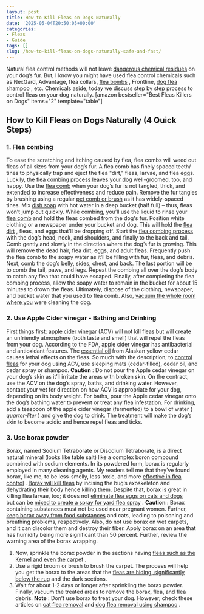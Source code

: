 ```yaml
---
layout: post
title: How to Kill Fleas on Dogs Naturally
date: '2025-05-04T20:50:05+00:00'
categories:
- Fleas
- Guide
tags: []
slug: /how-to-kill-fleas-on-dogs-naturally-safe-and-fast/
---
```


Natural flea control methods will not leave
[dangerous chemical residues](https://www.nrdc.org/sites/default/files/poisonsonpets.pdf)
on your dog’s fur.
But, I know you might have used flea control chemicals such as NexGard, Advantage, flea collars,
[flea bombs](https://pestpolicy.com/best-fogger-for-fleas/)
, Frontline,
[dog flea shampoo](https://pestpolicy.com/best-puppy-shampoo-for-fleas/)
, etc.
Chemicals aside, today we discuss step by step process to control fleas on your dog naturally.
[amazon bestseller="Best Fleas Killers on Dogs" items="2" template="table"]
## How to Kill Fleas on Dogs Naturally (4 Quick Steps)
### 1. Flea combing
To ease the scratching and itching caused by flea, flea combs will weed out fleas of all sizes from your dog’s fur. A flea comb has finely spaced teeth/ tines to physically trap and eject the flea "dirt," fleas, larvae, and flea eggs. Luckily, the
[flea combing process leaves your dog](https://pestpolicy.com/best-flea-combs-for-dogs/)
well-groomed, too, and happy.
Use the
[flea comb](https://pestpolicy.com/best-electronic-flea-comb/)
when your dog’s fur is not tangled, thick, and extended to increase effectiveness and reduce pain. Remove the fur tangles by brushing using a regular
[pet comb or brush](https://www.amazon.com/dp/B00OIOB90E/?tag=p-policy-20)
as it has widely-spaced tines.
Mix
[dish soap](https://pestpolicy.com/dawn-dish-soap-for-fleas/)
with hot water in a deep bucket (half full) – thus, fleas won’t jump out quickly. While combing, you’ll use the liquid to rinse your
[flea comb](https://pestpolicy.com/best-flea-comb-for-cats/)
and hold the fleas combed from the dog's fur.
Position white clothing or a newspaper under your bucket and dog. This will hold the
[flea dirt](https://pestpolicy.com/what-is-flea-dirt/)
, fleas, and eggs that’ll be dropping off.
Start the
[flea combing process](https://pestpolicy.com/how-to-use-a-flea-comb/)
with the dog’s head, neck, and shoulders, and finally to the back and tail.
Comb gently and slowly in the direction where the dog’s fur is growing. This will remove the dead hair, flea dirt, eggs, and adult fleas. Frequently push the flea comb to the soapy water as it’ll be filling with fur, fleas, and debris.
Next, comb the dog’s belly, sides, chest, and back. The last portion will be to comb the tail, paws, and legs. Repeat the combing all over the dog’s body to catch any flea that could have escaped.
Finally, after completing the flea combing process, allow the soapy water to remain in the bucket for about 15 minutes to drown the fleas. Ultimately, dispose of the clothing, newspaper, and bucket water that you used to flea comb. Also,
[vacuum the whole room where you](https://pestpolicy.com/best-vacuum-for-dog-hair/)
were cleaning the dog.
### 2. Use Apple Cider vinegar - Bathing and Drinking
First things first:
[apple cider vinegar](https://pestpolicy.com/does-apple-cider-vinegar-kill-fleas/)
(ACV) will not kill fleas but will create an unfriendly atmosphere (both taste and smell) that will repel the fleas from your dog. According to the FDA, apple cider vinegar has antibacterial and antioxidant features.
The
[essential oil](https://pestpolicy.com/does-lavender-kill-bed-bugs/)
from Alaskan yellow cedar causes lethal effects on the fleas. So much with the description; to
[control fleas](https://pestpolicy.com/does-baking-soda-kill-fleas/)
for your dog using ACV, use sleeping mats (cedar-filled), cedar oil, and cedar spray or shampoo.
**Caution**
: Do not pour the Apple cedar vinegar on your dog’s skin as it’ll irritate the areas with broken skin. On the contract, use the ACV on the dog’s spray, baths, and drinking water. However, contact your vet for direction on how ACV is appropriate for your dog, depending on its body weight.
For baths, pour the Apple cedar vinegar onto the dog’s bathing water to prevent or treat any flea infestation.
For drinking, add a teaspoon of the apple cider vinegar (fermented) to a bowl of water (
*quarter-liter*
) and give the dog to drink. The treatment will make the dog’s skin to become acidic and hence repel fleas and ticks.
### 3. Use borax powder
Borax, named Sodium Tetraborate or Disodium Tetraborate, is a direct natural mineral (looks like table salt) like a complex boron compound combined with sodium elements.
In its powdered form, borax is regularly employed in many cleaning agents. My readers tell me that they’ve found borax, like me, to be less-smelly, less-toxic, and more
[effective in flea control](https://pestpolicy.com/diatomaceous-earth-for-fleas-on-cats/)
.
[Borax will kill fleas](https://pestpolicy.com/borax-flea-killer/)
by incising the bug’s exoskeleton and dehydrating their body hence killing them. Despite that, borax is great in killing flea larvae, too; it does not
[eliminate flea eggs on cats and dogs](https://pestpolicy.com/how-to-get-rid-of-flea-eggs-on-cats/)
but can be
[mixed to create a spray for yard flea spray](https://pestpolicy.com/best-flea-spray-for-yard/)
.
**Caution**
: Borax containing substances must not be used near pregnant women. Further,
[keep borax away from food substances](http://npic.orst.edu/factsheets/boricgen.html)
and cats, leading to poisoning and breathing problems, respectively. Also, do not use borax on wet carpets, and it can discolor them and destroy their fiber.
Apply borax on an area that has humidity being more significant than 50 percent. Further, review the warning area of the borax wrapping.
1. Now, sprinkle the borax powder in the sections having
[fleas such as the Kernel and even the carpet](https://pestpolicy.com/can-fleas-live-in-carpets/)
.
2. Use a rigid broom or brush to brush the carpet. The process will help you get the borax to the areas that the
[fleas are hiding, significantly below the rug](https://pestpolicy.com/best-flea-carpet-powder/)
and the dark sections.
3. Wait for about 1-2 days or longer after sprinkling the borax powder. Finally, vacuum the treated areas to remove the borax, flea, and flea debris.
**Note**
: Don’t use borax to treat your dog. However, check these articles on
[cat flea removal](https://pestpolicy.com/best-flea-treatment-for-cats/)
and
[dog flea removal using shampoo](https://pestpolicy.com/best-flea-shampoo-for-dogs/)
.
